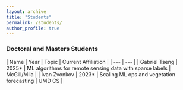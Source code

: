 ```yaml
---
layout: archive
title: "Students"
permalink: /students/
author_profile: true
---
```


### Doctoral and Masters Students

| Name | Year | Topic | Current Affiliation |
| --- | --- |
| Gabriel Tseng | 2025\* | ML algorithms for remote sensing data with sparse labels | McGill/Mila |
| Ivan Zvonkov | 2023\* | Scaling ML ops and vegetation forecasting | UMD CS |

